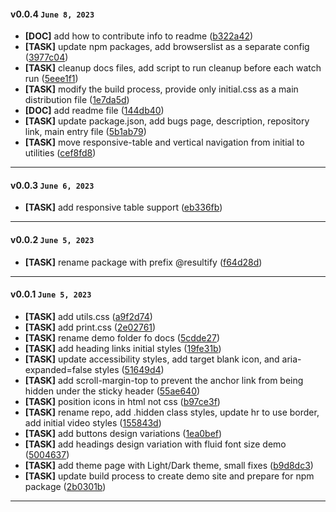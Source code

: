 
#### v0.0.4 `June 8, 2023`

- **[DOC]** add how to contribute info to readme ([b322a42](https://github.com/Resultify/initial.css/commit/b322a42))
- **[TASK]** update npm packages, add browserslist as a separate config ([3977c04](https://github.com/Resultify/initial.css/commit/3977c04))
- **[TASK]** cleanup docs files, add script to run cleanup before each watch run ([5eee1f1](https://github.com/Resultify/initial.css/commit/5eee1f1))
- **[TASK]** modify the build process, provide only initial.css as a main distribution file ([1e7da5d](https://github.com/Resultify/initial.css/commit/1e7da5d))
- **[DOC]** add readme file ([144db40](https://github.com/Resultify/initial.css/commit/144db40))
- **[TASK]** update package.json, add bugs page, description, repository link, main entry file ([5b1ab79](https://github.com/Resultify/initial.css/commit/5b1ab79))
- **[TASK]** move responsive-table and vertical navigation from initial to utilities ([cef8fd8](https://github.com/Resultify/initial.css/commit/cef8fd8))

***

#### v0.0.3 `June 6, 2023`

- **[TASK]** add responsive table support ([eb336fb](https://github.com/Resultify/initial.css/commit/eb336fb))

***

#### v0.0.2 `June 5, 2023`

- **[TASK]** rename package with prefix @resultify ([f64d28d](https://github.com/Resultify/initial.css/commit/f64d28d))

***

#### v0.0.1 `June 5, 2023`

- **[TASK]** add utils.css ([a9f2d74](https://github.com/Resultify/initial.css/commit/a9f2d74))
- **[TASK]** add print.css ([2e02761](https://github.com/Resultify/initial.css/commit/2e02761))
- **[TASK]** rename demo folder fo docs ([5cdde27](https://github.com/Resultify/initial.css/commit/5cdde27))
- **[TASK]** add heading links initial styles ([19fe31b](https://github.com/Resultify/initial.css/commit/19fe31b))
- **[TASK]** update accessibility styles, add target blank icon, and aria-expanded=false styles ([51649d4](https://github.com/Resultify/initial.css/commit/51649d4))
- **[TASK]** add scroll-margin-top to prevent the anchor link from being hidden under the sticky header ([55ae640](https://github.com/Resultify/initial.css/commit/55ae640))
- **[TASK]** position icons in html not css ([b97ce3f](https://github.com/Resultify/initial.css/commit/b97ce3f))
- **[TASK]** rename repo, add .hidden class styles, update hr to use border, add initial video styles ([155843d](https://github.com/Resultify/initial.css/commit/155843d))
- **[TASK]** add buttons design variations ([1ea0bef](https://github.com/Resultify/initial.css/commit/1ea0bef))
- **[TASK]** add headings design variation with fluid font size demo ([5004637](https://github.com/Resultify/initial.css/commit/5004637))
- **[TASK]** add theme page with Light/Dark theme, small fixes ([b9d8dc3](https://github.com/Resultify/initial.css/commit/b9d8dc3))
- **[TASK]** update build process to create demo site and prepare for npm package ([2b0301b](https://github.com/Resultify/initial.css/commit/2b0301b))

***
